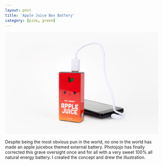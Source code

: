 ```yaml
---
layout: post
title: 'Apple Juice Box Battery'
category: [pink, green]
---
```

<img src="/assets/img/projects/proj-3/juiceboxphoto.jpg" alt="product photo" class="image">

Despite being the most obvious pun in the world, no one in the world has made an apple juicebox themed external battery. Photojojo has finally corrected this grave oversight once and for all with a very sweet 100% all natural energy battery. I created the concept and drew the illustration. 


